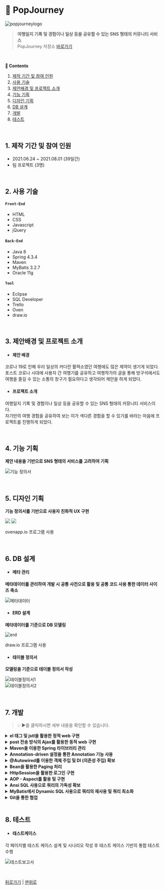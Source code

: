 # 📌 PopJourney
![popjourneylogo](https://user-images.githubusercontent.com/76789355/133204745-19f39261-55de-4d45-8a8c-2456019fac6d.png)
>**여행일지 기록 및 경험이나 일상 등을 공유할 수 있는 SNS 형태의 커뮤니티 서비스**  
>PopJourney 저장소 [바로가기](https://github.com/nashs789/PopJourney)

</br>

**:book: Contents**
1. [제작 기간 및 참여 인원](#1-제작-기간-및-참여-인원)
2. [사용 기술](#2-사용-기술)
3. [제안배경 및 프로젝트 소개](#3-제안배경-및-프로젝트-소개)
4. [기능 기획](#4-기능-기획)
5. [디자인 기획](#5-디자인-기획)
6. [DB 설계](#6-db-설계)
7. [개발](#7-개발)
8. [테스트](#8-테스트)

</br>

## 1. 제작 기간 및 참여 인원
- 2021.06.24 ~ 2021.08.01 (39일간)  
- 팀 프로젝트 (3명)

</br>

## 2. 사용 기술
#### `Front-End`
  - HTML
  - CSS
  - Javascript
  - jQuery

#### `Back-End`
  - Java 8
  - Spring 4.3.4
  - Maven
  - MyBatis 3.2.7
  - Oracle 11g

#### `Tool`
  - Eclipse
  - SQL Developer
  - Trello
  - Oven
  - draw.io

</br>

## 3. 제안배경 및 프로젝트 소개

- #### 제안 배경

코로나 19로 인해 우리 일상의 커다란 활력소였던 여행에도 많은 제약이 생기게 되었다.  
포스트 코로나 시대에 사용자 간 여행기를 공유하고 여행작가의 글을 통해 방구석에서도  
여행을 즐길 수 있는 소통의 창구가 필요하다고 생각되어 제안을 하게 되었다.

- #### 프로젝트 소개

여행일지 기록 및 경험이나 일상 등을 공유할 수 있는 SNS 형태의 커뮤니티 서비스이다.  
자기만의 여행 경험을 공유하여 보는 이가 색다른 경험을 할 수 있기를 바라는 마음에 프로젝트를 진행하게 되었다.  

</br>

## 4. 기능 기획
**제안 내용을 기반으로 SNS 형태의 서비스를 고려하여 기획**

![기능 정의서](https://user-images.githubusercontent.com/76789355/133205925-b499ff39-8a9b-40c5-b299-ff8783600fee.jpg)

</br>

## 5. 디자인 기획
**기능 정의서를 기반으로 사용자 친화적 UX 구현**

![](https://user-images.githubusercontent.com/76789355/133206511-f450f830-d123-45c4-a919-d1ff23819aff.jpg)
![](https://user-images.githubusercontent.com/76789355/133206524-9e95c629-a05e-4970-882a-137fb8b26ece.jpg)

ovenapp.io 프로그램 사용

</br>


## 6. DB 설계

- #### 메타 관리

**메타데이터를 관리하여 개발 시 공통 사전으로 활용 및 공통 코드 사용 통한 데이터 사이즈 축소**

![메타데이터](https://user-images.githubusercontent.com/76789355/133207511-1d7f7017-e189-49d1-a89e-93f16eebb39e.jpg)

- #### ERD 설계

**메타데이터를 기준으로 DB 모델링**

![erd](https://user-images.githubusercontent.com/76789355/133207783-14c2a119-fa44-40f0-97ad-9308aa858369.jpg)

draw.io 프로그램 사용

- #### 테이블 정의서

**모델링을 기준으로 테이블 정의서 작성**

![테이블정의서1](https://user-images.githubusercontent.com/76789355/133208384-dbd983c1-af71-4a10-aea7-c15aea10a7c0.jpg)  
![테이블정의서2](https://user-images.githubusercontent.com/76789355/133208398-6e772a2a-7827-4867-b333-51beb0345f39.jpg)  

</br>

## 7. 개발
>💡 ▶를 클릭하시면 세부 내용을 확인할 수 있습니다.

<details>
<summary><b>el 태그 및 jstl을 활용한 정적 web 구현</b></summary>
<div markdown="1">
  </br>
  
  - Controller → jsp 이동 시 view resolver가 view 경로 추가 및 화면 구현
  
  ![](https://user-images.githubusercontent.com/76789355/133209331-fc0fa7eb-7b42-452b-9eb4-4492c4735732.jpg)  
  🔍 Controller [코드확인](https://github.com/nashs789/PopJourney/blob/3f5fcde32233c027187baeef4b47b75ea3eda2ba/Popjourney/src/main/java/com/gdj35/popjourney/web/Controller/JmPopJourneyController.java#L1200)  
  🔍 JSP [코드확인](https://github.com/nashs789/PopJourney/blob/3f5fcde32233c027187baeef4b47b75ea3eda2ba/Popjourney/src/main/webapp/WEB-INF/views/CJM/journal.jsp#L2728)
  
</div>
</details>

<details>
<summary><b>post 전송 방식의 Ajax를 활용한 동적 web 구현</b></summary>
<div markdown="1">
  </br>
  
  - 로딩된 페이지 상에서 동적으로 웹을 구현함으로써 화면의 리로드 없이 사용할 수 있도록 구현
  
  ![](https://user-images.githubusercontent.com/76789355/133211536-29600c3d-dc10-4691-ba85-0e1b437bfaf1.jpg)  
  🔍 Controller [코드확인](https://github.com/nashs789/PopJourney/blob/3f5fcde32233c027187baeef4b47b75ea3eda2ba/Popjourney/src/main/java/com/gdj35/popjourney/web/Controller/JmPopJourneyController.java#L85)  
  🔍 JSP [코드확인](https://github.com/nashs789/PopJourney/blob/3f5fcde32233c027187baeef4b47b75ea3eda2ba/Popjourney/src/main/webapp/WEB-INF/views/CJM/clientCenterQuestion.jsp#L1070)
  
</div>
</details>

<details>
<summary><b>Maven을 이용한 Spring 라이브러리 관리</b></summary>
<div markdown="1">
  </br>
  
  🔍 Porn.xml [코드확인](https://github.com/nashs789/PopJourney/blob/3f5fcde32233c027187baeef4b47b75ea3eda2ba/Popjourney/pom.xml#L18)  
  
</div>
</details>

<details>
<summary><b>Annotation-driven 설정을 통한 Annotation 기능 사용</b></summary>
<div markdown="1">
  </br>
  
  - 주석에 의미를 부여하고 재사용성 증가
  
  ```xml:servlet-context.xml
  
  <!-- Enables the Spring MVC @Controller programming model -->  
  <annotation-driven />
  ```
  
</div>
</details>

<details>
<summary><b>@Autowired를 이용한 객체 주입 및 DI (의존성 주입) 확보</b></summary>
<div markdown="1">
  </br>
  
  - Spring IoC가 외부에서 객체를 생성 및 주입시키므로 객체간 결합도를 낮춰 error 방지 및 효율적인 유지보수 가능
  
  ```java:JmPopJourneyController.java
  
  @Controller
  public class JmPopJourneyController {
	@Autowired
	public IJmPopjourneyService iJmPopjourneyService;

	@Autowired
	public IPagingService iPagingService;

  ...

  @Service
  public class JmPopjourneyService implements IJmPopjourneyService {
	@Autowired IJmPopjourneyDao iJmPopjourneyDao;

  ...

  @Repository
  public class JmPopjourneyDao implements IJmPopjourneyDao {
	@Autowired SqlSession sqlSession;

  ...
  ```
  
</div>
</details>

<details>
<summary><b>Bean을 활용한 Paging 처리</b></summary>
<div markdown="1">
  </br>
  
  ![](https://user-images.githubusercontent.com/76789355/133216343-504e603d-2e53-49ad-89e1-36614aede955.jpg)  
  🔍 Controller [코드확인](https://github.com/nashs789/PopJourney/blob/3f5fcde32233c027187baeef4b47b75ea3eda2ba/Popjourney/src/main/java/com/gdj35/popjourney/web/Controller/JmPopJourneyController.java#L407)  
  🔍 PagingBean [코드확인](https://github.com/nashs789/PopJourney/blob/3f5fcde32233c027187baeef4b47b75ea3eda2ba/Popjourney/src/main/java/com/gdj35/popjourney/common/bean/PagingBean.java#L3)  
   🔍 PagingService [코드확인](https://github.com/nashs789/PopJourney/blob/3f5fcde32233c027187baeef4b47b75ea3eda2ba/Popjourney/src/main/java/com/gdj35/popjourney/common/service/PagingService.java#L8)
  
</div>
</details>

<details>
<summary><b>HttpSession을 활용한 로그인 구현</b></summary>
<div markdown="1">
  </br>
  
  - Tomcat 서버를 활용하여 로그인 정보를 Session에 보관하여 사용
   
  🔍 Controller [코드확인](https://github.com/nashs789/PopJourney/blob/3f5fcde32233c027187baeef4b47b75ea3eda2ba/Popjourney/src/main/java/com/gdj35/popjourney/web/Controller/PopJourneyController.java#L497)
  
</div>
</details>

<details>
<summary><b>AOP - Aspect를 활용 및 구현</b></summary>
<div markdown="1">
  </br>
  
  - 공통적인 기능을 수행하는 메소드에 부가기능 추가  
    - 로그인이 필요한 기능에 비 로그인으로 접속 시 서비스를 이용할 수 없도록 구현
  
  🔍 CommonAOP [코드확인](https://github.com/nashs789/PopJourney/blob/3f5fcde32233c027187baeef4b47b75ea3eda2ba/Popjourney/src/main/java/com/gdj35/popjourney/common/controller/CommonAOP.java#L14)  
 
</div>
</details>

<details>
<summary><b>Ansi SQL 사용으로 쿼리의 가독성 확보</b></summary>
<div markdown="1">
  </br>
  
  - 테이블간 관계가 FROM에서 명시 및 WHERE에서 조건 확인  
  
  🔍 SQL [코드확인](https://github.com/nashs789/PopJourney/blob/3f5fcde32233c027187baeef4b47b75ea3eda2ba/Popjourney/src/main/resources/mapper/JmPJ_SQL.xml#L4)  
 
</div>
</details>

<details>
<summary><b>MyBatis에서 Dynamic SQL 사용으로 쿼리의 재사용 및 쿼리 최소화</b></summary>
<div markdown="1">
  </br>
  
  - 조건문을 사용해 중복되는 쿼리를 최소화 
  
  🔍 SQL [코드확인](https://github.com/nashs789/PopJourney/blob/3f5fcde32233c027187baeef4b47b75ea3eda2ba/Popjourney/src/main/resources/mapper/JmPJ_SQL.xml#L83)  
 
</div>
</details>

<details>
<summary><b>Git을 통한 협업</b></summary>
<div markdown="1">
  </br>
  
  - Git을 활용하여 팀 작업을 진행 및 파트별 개발을 통한 개발 일정 단축
  
  ![](https://user-images.githubusercontent.com/76789355/133221080-12ca90b1-7d2e-423c-8823-8926c18ead98.jpg)  
  
</div>
</details>

</br>

## 8. 테스트

- #### 테스트케이스

각 페이지별 테스트 케이스 설계 및 시나리오 작성 후 테스트 케이스 기반의 통합 테스트 수행

![테스트보고서](https://user-images.githubusercontent.com/76789355/133222823-c912fd90-be1e-4036-a545-b51fe8758add.jpg)

</br>
  
[뒤로가기](https://github.com/jjeongminchoi/Portfolio) | [맨위로](https://github.com/jjeongminchoi/PopJourney)
